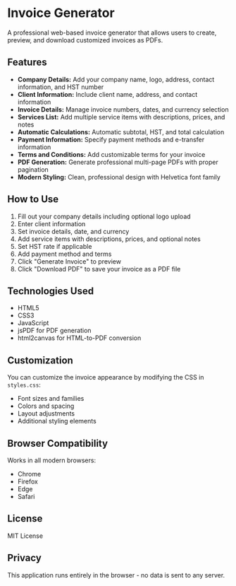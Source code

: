 # Invoice Generator

A professional web-based invoice generator that allows users to create, preview, and download customized invoices as PDFs.

## Features

- **Company Details:** Add your company name, logo, address, contact information, and HST number
- **Client Information:** Include client name, address, and contact information
- **Invoice Details:** Manage invoice numbers, dates, and currency selection
- **Services List:** Add multiple service items with descriptions, prices, and notes
- **Automatic Calculations:** Automatic subtotal, HST, and total calculation
- **Payment Information:** Specify payment methods and e-transfer information
- **Terms and Conditions:** Add customizable terms for your invoice
- **PDF Generation:** Generate professional multi-page PDFs with proper pagination
- **Modern Styling:** Clean, professional design with Helvetica font family

## How to Use

1. Fill out your company details including optional logo upload
2. Enter client information
3. Set invoice details, date, and currency
4. Add service items with descriptions, prices, and optional notes
5. Set HST rate if applicable
6. Add payment method and terms
7. Click "Generate Invoice" to preview
8. Click "Download PDF" to save your invoice as a PDF file

## Technologies Used

- HTML5
- CSS3
- JavaScript
- jsPDF for PDF generation
- html2canvas for HTML-to-PDF conversion

## Customization

You can customize the invoice appearance by modifying the CSS in `styles.css`:

- Font sizes and families
- Colors and spacing
- Layout adjustments
- Additional styling elements

## Browser Compatibility

Works in all modern browsers:
- Chrome
- Firefox
- Edge
- Safari

## License

MIT License

## Privacy

This application runs entirely in the browser - no data is sent to any server. 
